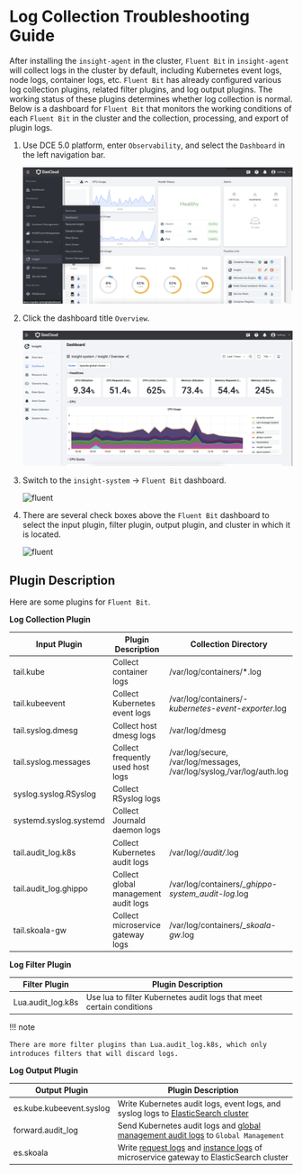 # Log Collection Troubleshooting Guide

After installing the `insight-agent` in the cluster, `Fluent Bit` in `insight-agent` will collect logs in the cluster by default, including Kubernetes event logs, node logs, container logs, etc. `Fluent Bit` has already configured various log collection plugins, related filter plugins, and log output plugins. The working status of these plugins determines whether log collection is normal. Below is a dashboard for `Fluent Bit` that monitors the working conditions of each `Fluent Bit` in the cluster and the collection, processing, and export of plugin logs.

1. Use DCE 5.0 platform, enter `Observability`, and select the `Dashboard` in the left navigation bar.

    ![nav](../images/insight01.png)

2. Click the dashboard title `Overview`.

    ![dashboard](../images/insight02.png)

3. Switch to the `insight-system` -> `Fluent Bit` dashboard.

    ![fluent](https://docs.daocloud.io/daocloud-docs-images/docs/en/docs/insight/images/insight03.png)

4. There are several check boxes above the `Fluent Bit` dashboard to select the input plugin, filter plugin, output plugin, and cluster in which it is located.

    ![fluent](https://docs.daocloud.io/daocloud-docs-images/docs/en/docs/insight/images/insight04.png)

## Plugin Description

Here are some plugins for `Fluent Bit`.

**Log Collection Plugin**

| Input Plugin           | Plugin Description                      | Collection Directory                                              |
| ---------------------- | ---------------------------------- | ------------------------------------------------------------------- |
| tail.kube              | Collect container logs             | /var/log/containers/*.log                                          |
| tail.kubeevent         | Collect Kubernetes event logs      | /var/log/containers/*-kubernetes-event-exporter*.log              |
| tail.syslog.dmesg      | Collect host dmesg logs            | /var/log/dmesg                                                      |
| tail.syslog.messages   | Collect frequently used host logs  | /var/log/secure, /var/log/messages, /var/log/syslog,/var/log/auth.log |
| syslog.syslog.RSyslog  | Collect RSyslog logs               |                                                                     |
| systemd.syslog.systemd | Collect Journald daemon logs       |                                                                     |
| tail.audit_log.k8s    | Collect Kubernetes audit logs      | /var/log/*/audit/*.log                                            |
| tail.audit_log.ghippo | Collect global management audit logs | /var/log/containers/*_ghippo-system_audit-log*.log              |
| tail.skoala-gw         | Collect microservice gateway logs  | /var/log/containers/*_skoala-gw*.log                             |

**Log Filter Plugin**

| Filter Plugin      | Plugin Description |
| ------------------------ | ---------------------------------- |
| Lua.audit_log.k8s | Use lua to filter Kubernetes audit logs that meet certain conditions |

!!! note

    There are more filter plugins than Lua.audit_log.k8s, which only introduces filters that will discard logs.

**Log Output Plugin**

| Output Plugin          | Plugin Description              |
| ------------------------ | ---------------------------------- |
| es.kube.kubeevent.syslog | Write Kubernetes audit logs, event logs, and syslog logs to [ElasticSearch cluster](../../middleware/elasticsearch/intro/index.md) |
| forward.audit_log | Send Kubernetes audit logs and [global management audit logs](../../ghippo/user-guide/audit/audit-log.md) to `Global Management` |
| es.skoala | Write [request logs](../../skoala/gateway/logs/reqlog.md) and [instance logs](../../skoala/gateway/logs/inslog.md) of microservice gateway to ElasticSearch cluster
